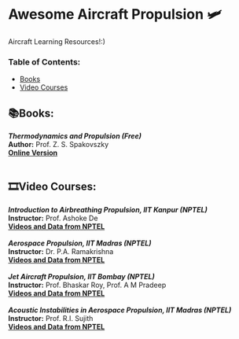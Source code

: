 # Awesome Aircraft Propulsion :small_airplane:	
Aircraft Learning Resources!:)

### **Table of Contents:**
* [Books](#booksbooks)
* [Video Courses](#film_stripvideo-courses)

## :books:Books:

***Thermodynamics and Propulsion (Free)*** <br />
**Author:** Prof. Z. S. Spakovszky <br />
[**Online Version**](https://web.mit.edu/16.unified/www/FALL/thermodynamics/notes/notes.html ) <br />
 <br />
## :film_strip:Video Courses: 

***Introduction to Airbreathing Propulsion, IIT Kanpur (NPTEL)*** <br />
**Instructor:** Prof. Ashoke De <br />
[**Videos and Data from NPTEL**](https://nptel.ac.in/courses/101104084)  <br />
 <br />
***Aerospace Propulsion, IIT Madras (NPTEL)*** <br />
**Instructor:** Dr. P.A. Ramakrishna <br />
[**Videos and Data from NPTEL**](https://nptel.ac.in/courses/101106033)  <br />
 <br />
***Jet Aircraft Propulsion, IIT Bombay (NPTEL)*** <br />
**Instructor:** Prof. Bhaskar Roy, Prof. A M Pradeep <br />
[**Videos and Data from NPTEL**](https://nptel.ac.in/courses/101101002)  <br />
 <br />
***Acoustic Instabilities in Aerospace Propulsion, IIT Madras (NPTEL)*** <br />
**Instructor:** Prof. R.I. Sujith <br />
[**Videos and Data from NPTEL**](https://nptel.ac.in/courses/101106031)  <br />

